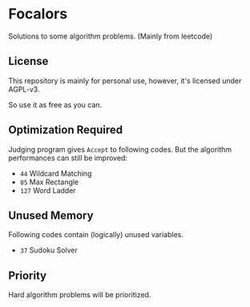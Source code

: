 # Focalors
Solutions to some algorithm problems. (Mainly from leetcode)


## License
This repository is mainly for personal use, however, it's licensed under AGPL-v3.

So use it as free as you can.


## Optimization Required

Judging program gives `Accept` to following codes. But the algorithm performances can still be improved:
- `44` Wildcard Matching
- `85` Max Rectangle
- `127` Word Ladder


## Unused Memory

Following codes contain (logically) unused variables.
- `37` Sudoku Solver



## Priority

Hard algorithm problems will be prioritized.
